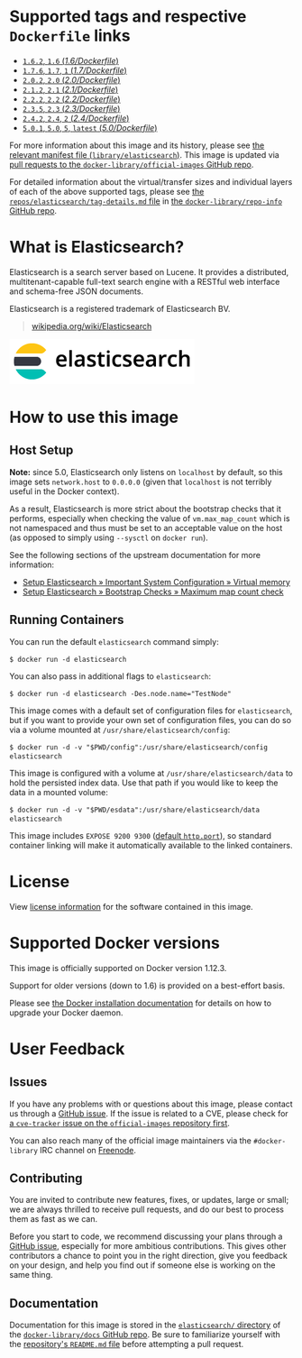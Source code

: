 # Supported tags and respective `Dockerfile` links

-	[`1.6.2`, `1.6` (*1.6/Dockerfile*)](https://github.com/docker-library/elasticsearch/blob/8347a4697d32878dbacd7086b34f76a9e19113ae/1.6/Dockerfile)
-	[`1.7.6`, `1.7`, `1` (*1.7/Dockerfile*)](https://github.com/docker-library/elasticsearch/blob/e7bc23dc00f0ddbaa57cb8c035f08955d9d9e680/1.7/Dockerfile)
-	[`2.0.2`, `2.0` (*2.0/Dockerfile*)](https://github.com/docker-library/elasticsearch/blob/8347a4697d32878dbacd7086b34f76a9e19113ae/2.0/Dockerfile)
-	[`2.1.2`, `2.1` (*2.1/Dockerfile*)](https://github.com/docker-library/elasticsearch/blob/8347a4697d32878dbacd7086b34f76a9e19113ae/2.1/Dockerfile)
-	[`2.2.2`, `2.2` (*2.2/Dockerfile*)](https://github.com/docker-library/elasticsearch/blob/8347a4697d32878dbacd7086b34f76a9e19113ae/2.2/Dockerfile)
-	[`2.3.5`, `2.3` (*2.3/Dockerfile*)](https://github.com/docker-library/elasticsearch/blob/8347a4697d32878dbacd7086b34f76a9e19113ae/2.3/Dockerfile)
-	[`2.4.2`, `2.4`, `2` (*2.4/Dockerfile*)](https://github.com/docker-library/elasticsearch/blob/dc045380f272db31d5a9993501bc410f667946cc/2.4/Dockerfile)
-	[`5.0.1`, `5.0`, `5`, `latest` (*5.0/Dockerfile*)](https://github.com/docker-library/elasticsearch/blob/605ca406cbd254f70872af0df8fecf524d126c53/5.0/Dockerfile)

For more information about this image and its history, please see [the relevant manifest file (`library/elasticsearch`)](https://github.com/docker-library/official-images/blob/master/library/elasticsearch). This image is updated via [pull requests to the `docker-library/official-images` GitHub repo](https://github.com/docker-library/official-images/pulls?q=label%3Alibrary%2Felasticsearch).

For detailed information about the virtual/transfer sizes and individual layers of each of the above supported tags, please see [the `repos/elasticsearch/tag-details.md` file](https://github.com/docker-library/repo-info/blob/master/repos/elasticsearch/tag-details.md) in [the `docker-library/repo-info` GitHub repo](https://github.com/docker-library/repo-info).

# What is Elasticsearch?

Elasticsearch is a search server based on Lucene. It provides a distributed, multitenant-capable full-text search engine with a RESTful web interface and schema-free JSON documents.

Elasticsearch is a registered trademark of Elasticsearch BV.

> [wikipedia.org/wiki/Elasticsearch](https://en.wikipedia.org/wiki/Elasticsearch)

![logo](https://raw.githubusercontent.com/docker-library/docs/7688e51a41c0c10dca4e6c376be886ce64b9620f/elasticsearch/logo.png)

# How to use this image

## Host Setup

**Note:** since 5.0, Elasticsearch only listens on `localhost` by default, so this image sets `network.host` to `0.0.0.0` (given that `localhost` is not terribly useful in the Docker context).

As a result, Elasticsearch is more strict about the bootstrap checks that it performs, especially when checking the value of `vm.max_map_count` which is not namespaced and thus must be set to an acceptable value on the host (as opposed to simply using `--sysctl` on `docker run`).

See the following sections of the upstream documentation for more information:

-	[Setup Elasticsearch » Important System Configuration » Virtual memory](https://www.elastic.co/guide/en/elasticsearch/reference/5.0/vm-max-map-count.html)
-	[Setup Elasticsearch » Bootstrap Checks » Maximum map count check](https://www.elastic.co/guide/en/elasticsearch/reference/5.0/_maximum_map_count_check.html)

## Running Containers

You can run the default `elasticsearch` command simply:

```console
$ docker run -d elasticsearch
```

You can also pass in additional flags to `elasticsearch`:

```console
$ docker run -d elasticsearch -Des.node.name="TestNode"
```

This image comes with a default set of configuration files for `elasticsearch`, but if you want to provide your own set of configuration files, you can do so via a volume mounted at `/usr/share/elasticsearch/config`:

```console
$ docker run -d -v "$PWD/config":/usr/share/elasticsearch/config elasticsearch
```

This image is configured with a volume at `/usr/share/elasticsearch/data` to hold the persisted index data. Use that path if you would like to keep the data in a mounted volume:

```console
$ docker run -d -v "$PWD/esdata":/usr/share/elasticsearch/data elasticsearch
```

This image includes `EXPOSE 9200 9300` ([default `http.port`](http://www.elastic.co/guide/en/elasticsearch/reference/1.5/modules-http.html)), so standard container linking will make it automatically available to the linked containers.

# License

View [license information](https://github.com/elasticsearch/elasticsearch/blob/66b5ed86f7adede8102cd4d979b9f4924e5bd837/LICENSE.txt) for the software contained in this image.

# Supported Docker versions

This image is officially supported on Docker version 1.12.3.

Support for older versions (down to 1.6) is provided on a best-effort basis.

Please see [the Docker installation documentation](https://docs.docker.com/installation/) for details on how to upgrade your Docker daemon.

# User Feedback

## Issues

If you have any problems with or questions about this image, please contact us through a [GitHub issue](https://github.com/docker-library/elasticsearch/issues). If the issue is related to a CVE, please check for [a `cve-tracker` issue on the `official-images` repository first](https://github.com/docker-library/official-images/issues?q=label%3Acve-tracker).

You can also reach many of the official image maintainers via the `#docker-library` IRC channel on [Freenode](https://freenode.net).

## Contributing

You are invited to contribute new features, fixes, or updates, large or small; we are always thrilled to receive pull requests, and do our best to process them as fast as we can.

Before you start to code, we recommend discussing your plans through a [GitHub issue](https://github.com/docker-library/elasticsearch/issues), especially for more ambitious contributions. This gives other contributors a chance to point you in the right direction, give you feedback on your design, and help you find out if someone else is working on the same thing.

## Documentation

Documentation for this image is stored in the [`elasticsearch/` directory](https://github.com/docker-library/docs/tree/master/elasticsearch) of the [`docker-library/docs` GitHub repo](https://github.com/docker-library/docs). Be sure to familiarize yourself with the [repository's `README.md` file](https://github.com/docker-library/docs/blob/master/README.md) before attempting a pull request.
